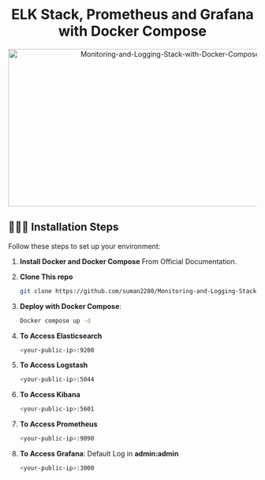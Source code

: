 <h1 align="center" id="title">ELK Stack, Prometheus and Grafana with Docker Compose</h1>

<p align="center">
  <img src="https://socialify.git.ci/suman2280/Monitoring-and-Logging-Stack-with-Docker-Compose/image?custom_description=Simple+Monitoring+and+Logging+Stack+deployed+with+Docker+Compose&description=1&font=Rokkitt&language=1&name=1&owner=1&pattern=Solid&theme=Dark" alt="Monitoring-and-Logging-Stack-with-Docker-Compose" width="640" height="320" />
</p>

<h2>🧑🏻‍💻 Installation Steps</h2>

Follow these steps to set up your environment:

1. **Install Docker and Docker Compose** From Official Documentation. 

2. **Clone This repo**
   ```bash
   git clone https://github.com/suman2280/Monitoring-and-Logging-Stack-with-Docker-Compose.git
   ```
3. **Deploy with Docker Compose**:
   ```bash
   Docker compose up -d
   ```
4. **To Access Elasticsearch**
   ```bash
   <your-public-ip>:9200
   ```
5. **To Access Logstash**
   ```bash
   <your-public-ip>:5044
   ```
6. **To Access Kibana**
   ```bash
   <your-public-ip>:5601
   ```
7. **To Access Prometheus**
   ```bash
   <your-public-ip>:9090
   ```
8. **To Access Grafana**: Default Log in **admin:admin**
   ```bash
   <your-public-ip>:3000
   ```